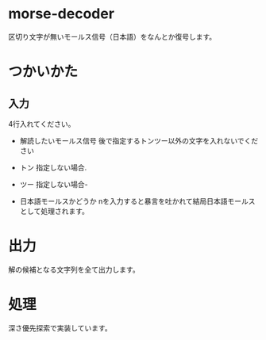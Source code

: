 # morse-decoder
区切り文字が無いモールス信号（日本語）をなんとか復号します。

# つかいかた
## 入力
4行入れてください。


- 解読したいモールス信号
後で指定するトンツー以外の文字を入れないでください


- トン
指定しない場合.


- ツー
指定しない場合-


- 日本語モールスかどうか
nを入力すると暴言を吐かれて結局日本語モールスとして処理されます。


# 出力
解の候補となる文字列を全て出力します。


# 処理
深さ優先探索で実装しています。


